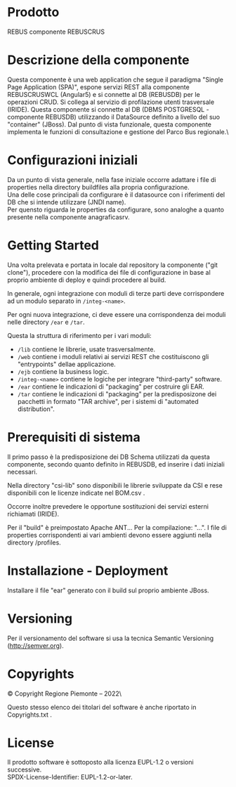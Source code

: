 # Prodotto
REBUS componente REBUSCRUS

# Descrizione della componente 
Questa componente è una web application che segue il paradigma "Single Page Application (SPA)", espone servizi REST alla componente REBUSCRUSWCL (Angular5) e si connette al DB (REBUSDB) per le operazioni CRUD.
Si collega al servizio di profilazione utenti trasversale (IRIDE).
Questa componente si connette al DB (DBMS POSTGRESQL - componente REBUSDB) utilizzando il DataSource definito a livello del suo "container" (JBoss).
Dal punto di vista funzionale, questa componente implementa le funzioni di consultazione e gestione del Parco Bus regionale.\

# Configurazioni iniziali
Da un punto di vista generale, nella fase iniziale occorre adattare i file di properties nella directory buildfiles alla propria configurazione.\
Una delle cose principali da configurare è il datasource con i riferimenti del DB che si intende utilizzare (JNDI name).\
Per quensto riguarda le properties da configurare, sono analoghe a quanto presente nella componente anagraficasrv.

# Getting Started
Una volta prelevata e portata in locale dal repository la componente ("git clone"), procedere con la modifica dei file di configurazione in base al proprio ambiente di deploy e quindi procedere al build.

In generale, ogni integrazione con moduli di terze parti deve corrispondere ad un modulo separato in `/integ-<name>`.

Per ogni nuova integrazione, ci deve essere una corrispondenza dei moduli nelle directory `/ear` e `/tar`.

Questa la struttura di riferimento per i vari moduli:

- `/lib` contiene le librerie, usate trasversalmente.
- `/web` contiene i moduli relativi ai servizi REST  che costituiscono gli "entrypoints" dellae applicazione.
- `/ejb` contiene la business logic.
- `/integ-<name>` contiene le logiche per integrare "third-party" software.
- `/ear` contiene le indicazioni di "packaging" per costruire gli EAR.
- `/tar` contiene le indicazioni di "packaging" per la predisposizone dei pacchetti in formato "TAR archive", per i sistemi di "automated distribution".

# Prerequisiti di sistema
Il primo passo è la predisposizione dei DB Schema utilizzati da questa componente, secondo quanto definito in REBUSDB, ed inserire i dati iniziali necessari. 

Nella directory "csi-lib" sono disponibili le librerie sviluppate da CSI e rese disponibili con le licenze indicate nel BOM.csv .

Occorre inoltre prevedere le opportune sostituzioni dei servizi esterni richiamati (IRIDE).

Per il "build" è preimpostato Apache ANT...
Per la compilazione: "...".
I file di properties corrispondenti ai vari ambienti devono essere aggiunti nella directory /profiles.

# Installazione - Deployment
Installare il file "ear" generato con il build sul proprio ambiente JBoss.

# Versioning
Per il versionamento del software si usa la tecnica Semantic Versioning (http://semver.org).

# Copyrights

© Copyright Regione Piemonte – 2022\

Questo stesso elenco dei titolari del software è anche riportato in Copyrights.txt .

# License
Il prodotto software è sottoposto alla licenza EUPL-1.2 o versioni successive.\
SPDX-License-Identifier: EUPL-1.2-or-later.

